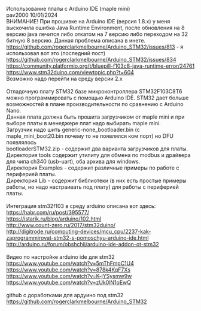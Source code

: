 Использование платы с Arduino IDE (maple mini)<br>
pav2000 10/01/2024 <br>
ВНИМАНИЕ!  При прошивке на Arduino IDE (версия 1.8.х) у меня выскочила ошибка Java Runtime Environment, после обновления на 8 версию java
лечится либо откатом на 7 версию либо переходом на 32 битную 8 версию. Данная проблема описана в инете. <br>
https://github.com/rogerclarkmelbourne/Arduino_STM32/issues/813  - я использовал вот это (последний пост) <br>
https://github.com/rogerclarkmelbourne/Arduino_STM32/issues/834 <br>
https://community.platformio.org/t/bluepill-f103c8-java-runtime-error/24761 <br>
https://www.stm32duino.com/viewtopic.php?t=604 <br>
Возможно надо перейти на среду версии 2.х <br>
<br>
Отладочную плату STM32 базе микроконтроллера STM32F103C8T6 можно программировать
с помощью Arduino IDE. STM32 дает больше возможностей в плане производительности
 по сравнению с Arduino Nano.<br>
Данная плата должна быть прошита загрузчиком от maple mini и при выборе платы в менеджере плат надо выбирать maple mini.<br>
Загрузчик надо шить generic-none_bootloader.bin (с maple_mini_boot20.bin почему то не появлялся ком порт) но DFU появлялось<br>
bootloaderSTM32.zip - содержит два варианта загрузчиков для платы.<br>
Директория tools содержит утилиту для обмена по modbus и драйвера для чипа ch340 (usb-uart), оба архива для windows.<br>
Директория Examples - содержит различные примеры по работе с периферией платы.<br>
Директория Lib - содержит библиотеки (в них есть простые примеры работы, но надо настраивать под плату) для работы с периферией платы.<br>
<br>
Интеграция stm32f103 в среду arduino описана вот здесь:<br>
https://habr.com/ru/post/395577/<br>
https://istarik.ru/blog/arduino/102.html<br>
http://www.count-zero.ru/2017/stm32duino/<br>
http://digitrode.ru/computing-devices/mcu_cpu/2237-kak-zaprogrammirovat-stm32-s-pomoschyu-arduino-ide.html <br>
http://arduino.ru/forum/obshchii/arduino-ide-addon-ot-stm32<br>
<br>
Видео по настройке arduino ide для stm32<br>
https://www.youtube.com/watch?v=5mThFmpC1U4<br>
https://www.youtube.com/watch?v=878k4KqF7Xs<br>
https://www.youtube.com/watch?v=K-jYSysmw9w<br>
https://www.youtube.com/watch?v=zUk0lN1oEwQ<br>
<br>
github с доработками для ардуино под stm32 https://github.com/rogerclarkmelbourne/Arduino_STM32<br>

